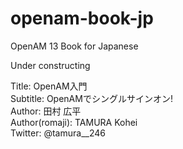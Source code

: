 # openam-book-jp
OpenAM 13 Book for Japanese

Under constructing

Title: OpenAM入門  
Subtitle: OpenAMでシングルサインオン!  
Author: 田村 広平  
Author(romaji): TAMURA Kohei  
Twitter: @tamura__246  
